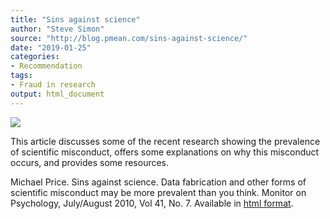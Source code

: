 ```yaml
---
title: "Sins against science"
author: "Steve Simon"
source: "http://blog.pmean.com/sins-against-science/"
date: "2019-01-25"
categories:
- Recommendation
tags:
- Fraud in research
output: html_document
---
```


![](http://www.pmean.com/new-images/19/sins-against-science01.png)

<div class="notes">

This article discusses some of the recent research showing the prevalence of scientific misconduct, offers some explanations on why this misconduct occurs, and provides some resources.

Michael Price. Sins against science. Data fabrication and other forms of
scientific misconduct may be more prevalent than you think. Monitor on
Psychology, July/August 2010, Vol 41, No. 7. Available in [html
format][pri1].

[pri1]: https://www.apa.org/monitor/2010/07-08/misconduct.aspx

</div>
